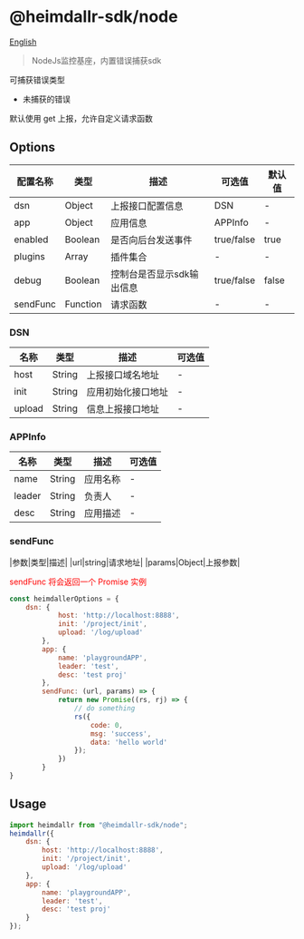 # @heimdallr-sdk/node

[English](./README_en.md)

> NodeJs监控基座，内置错误捕获sdk

可捕获错误类型

- 未捕获的错误

默认使用 get 上报，允许自定义请求函数

## Options

|配置名称|类型|描述|可选值|默认值|
|-|-|-|-|-|
|dsn|Object|上报接口配置信息|DSN|-|
|app|Object|应用信息|APPInfo|-|
|enabled|Boolean|是否向后台发送事件|true/false|true|
|plugins|Array|插件集合|-|-|
|debug|Boolean|控制台是否显示sdk输出信息|true/false|false|
|sendFunc|Function|请求函数|-|-|

### DSN

|名称|类型|描述|可选值|
|-|-|-|-|
|host|String|上报接口域名地址|-|
|init|String|应用初始化接口地址|-|
|upload|String|信息上报接口地址|-|

### APPInfo

|名称|类型|描述|可选值|
|-|-|-|-|
|name|String|应用名称|-|
|leader|String|负责人|-|
|desc|String|应用描述|-|

### sendFunc

|参数|类型|描述|
|url|string|请求地址|
|params|Object|上报参数|

<font color=red>sendFunc 将会返回一个 Promise 实例</font>

```js
const heimdallerOptions = {
    dsn: {
            host: 'http://localhost:8888',
            init: '/project/init',
            upload: '/log/upload'
        },
        app: {
            name: 'playgroundAPP',
            leader: 'test',
            desc: 'test proj'
        },
        sendFunc: (url, params) => {
            return new Promise((rs, rj) => {
                // do something
                rs({
                    code: 0,
                    msg: 'success',
                    data: 'hello world'
                });
            })
        }
}
```

## Usage

```js
import heimdallr from "@heimdallr-sdk/node";
heimdallr({
    dsn: {
        host: 'http://localhost:8888',
        init: '/project/init',
        upload: '/log/upload'
    },
    app: {
        name: 'playgroundAPP',
        leader: 'test',
        desc: 'test proj'
    }
});
```
